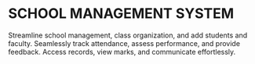 <h1>SCHOOL MANAGEMENT SYSTEM</h1>

Streamline school management, class organization, and add students and faculty.
Seamlessly track attendance, assess performance, and provide feedback.
Access records, view marks, and communicate effortlessly.
